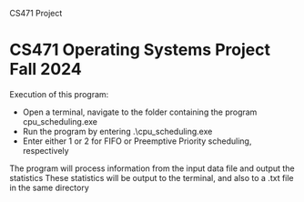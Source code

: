 CS471 Project
# CS471 Operating Systems Project Fall 2024

Execution of this program:
 - Open a terminal, navigate to the folder containing the program cpu_scheduling.exe
 - Run the program by entering .\cpu_scheduling.exe
 - Enter either 1 or 2 for FIFO or Preemptive Priority scheduling, respectively

The program will process information from the input data file and output the statistics
These statistics will be output to the terminal, and also to a .txt file in the same directory